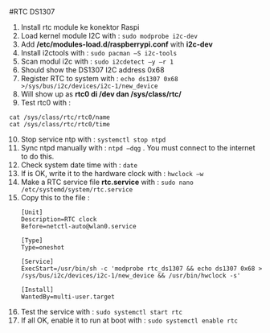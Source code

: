 #RTC DS1307
1. Install rtc module ke konektor Raspi
2. Load kernel module I2C with : `sudo modprobe i2c-dev`
3. Add **/etc/modules-load.d/raspberrypi.conf** with **i2c-dev**
4.	Install i2ctools with : `sudo pacman –S i2c-tools`
5.	Scan modul i2c with : `sudo i2cdetect –y –r 1`
6.	Should show the DS1307 I2C address 0x68
7.	Register RTC to system with : 
 ```echo ds1307 0x68 >/sys/bus/i2c/devices/i2c-1/new_device```
8.	Will show up as **rtc0 di /dev dan /sys/class/rtc/**
9.	Test rtc0 with :
 ```
 cat /sys/class/rtc/rtc0/name
 cat /sys/class/rtc/rtc0/time
 ```
10.	Stop service ntp with : `systemctl stop ntpd`
11.	Sync ntpd manually with : `ntpd –dqg` . You must connect to the internet to do this.
12.	Check system date time with : `date`
13.	If is OK, write it to the hardware clock with : `hwclock –w`
14.	Make a RTC service file **rtc.service** with : `sudo nano /etc/systemd/system/rtc.service`
15.	Copy this to the file :
	```
	[Unit]
	Description=RTC clock
	Before=netctl-auto@wlan0.service
	
	[Type]
	Type=oneshot
	
	[Service]
	ExecStart=/usr/bin/sh -c 'modprobe rtc_ds1307 && echo ds1307 0x68 > /sys/bus/i2c/devices/i2c-1/new_device && /usr/bin/hwclock -s'
	
	[Install]
	WantedBy=multi-user.target
	```
16.	Test the service with : `sudo systemctl start rtc`
17.	If all OK, enable it to run at boot with : `sudo systemctl enable rtc`
